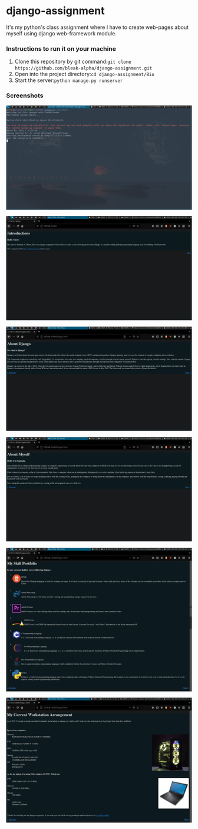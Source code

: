 # django-assignment
It's my python's class assignment where I have to create web-pages about myself using django web-framework module.<br />

### Instructions to run it on your machine
1. Clone this repository by git command:``git clone https://github.com/bleak-alpha/django-assignment.git``
2. Open into the project directory:``cd django-assignment/Bio``
3. Start the server:``python manage.py runserver``<br />

### Screenshots
![Server Prompt](Page0.png)

![Page-1](Page1.png)

![Page-2](Page2.png)

![Page-3](Page3.png)

![Page-4](Page4.png)

![Page-5](Page5.png)
